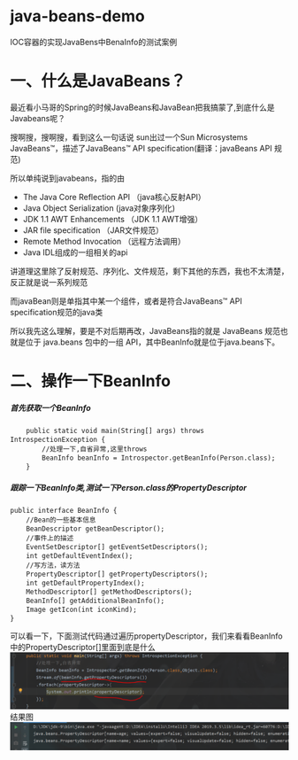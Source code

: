 # java-beans-demo
IOC容器的实现JavaBens中BenaInfo的测试案例
# 一、什么是JavaBeans？
最近看小马哥的Spring的时候JavaBeans和JavaBean把我搞蒙了,到底什么是Javabeans呢？

搜啊搜，搜啊搜，看到这么一句话说 sun出过一个Sun Microsystems JavaBeans™，描述了JavaBeans™ API specification(翻译：javaBeans  API   规范)

所以单纯说到javabeans，指的由
- The Java Core Reflection API （java核心反射API）
- Java Object Serialization (java对象序列化)
- JDK 1.1 AWT Enhancements （JDK 1.1 AWT增强）
- JAR file specification （JAR文件规范）
- Remote Method Invocation （远程方法调用）
- Java IDL组成的一组相关的api

讲道理这里除了反射规范、序列化、文件规范，剩下其他的东西，我也不太清楚，反正就是说一系列规范

而javaBean则是单指其中某一个组件，或者是符合JavaBeans™ API specification规范的java类

所以我先这么理解，要是不对后期再改，JavaBeans指的就是 JavaBeans 规范也就是位于 java.beans 包中的一组 API，其中BeanInfo就是位于java.beans下。
# 二、操作一下BeanInfo
##### 首先获取一个BeanInfo
```
    public static void main(String[] args) throws IntrospectionException {
        //处理一下,自省异常,这里throws
        BeanInfo beanInfo = Introspector.getBeanInfo(Person.class);
    }
```
##### 跟踪一下BeanInfo类,测试一下Person.class的PropertyDescriptor
```
public interface BeanInfo {
    //Bean的一些基本信息
    BeanDescriptor getBeanDescriptor();
    //事件上的描述
    EventSetDescriptor[] getEventSetDescriptors();
    int getDefaultEventIndex();
    //写方法，读方法
    PropertyDescriptor[] getPropertyDescriptors();
    int getDefaultPropertyIndex();
    MethodDescriptor[] getMethodDescriptors();
    BeanInfo[] getAdditionalBeanInfo();
    Image getIcon(int iconKind);
}

```
可以看一下，下面测试代码通过遍历propertyDescriptor，我们来看看BeanInfo中的PropertyDescriptor[]里面到底是什么
![](https://github.com/Whongxing/java-beans-demo/blob/master/src/image/%E9%81%8D%E5%8E%86%E4%B8%80%E4%B8%8B%E4%B8%80%E4%B8%AA%E7%B1%BB%E7%9A%84propertyDescriptors.PNG)
结果图
![](https://github.com/Whongxing/java-beans-demo/blob/master/src/image/%E4%BF%9D%E5%AD%98propertyDescr%E7%9A%84%E8%BF%90%E8%A1%8C%E7%BB%93%E6%9E%9C.PNG)

